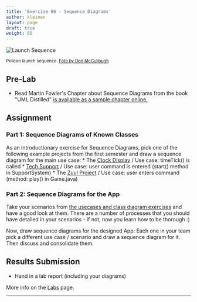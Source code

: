 ```yaml
---
title: 'Exercise 06 - Sequence Diagrams'
author: kleinen
layout: page
draft: true
weight: 60
---
```


![Launch Sequence](../images/sequence.jpg)


<small class = "float-right">Pelican launch sequence. [Foto by Don McCullough ](https://www.flickr.com/photos/69214385@N04/9172233502)</small>

## Pre-Lab
* Read Martin Fowler's Chapter about Sequence Diagrams from the book "UML Distilled" [is available as a sample chapter online.](https://www.informit.com/articles/article.aspx?p=169507)


## Assignment

### Part 1: Sequence Diagrams of Known Classes

As an introductionary exercise for Sequence Diagrams, pick one of the following example projects from the first semester and draw a sequence diagram for the main use case:
    * The [Clock Display](https://github.com/htw-imi-info1/chapter03/tree/master/clock-display-with-GUI) / Use case: timeTick() is called
    * [Tech Support](https://github.com/htw-imi-info1/exercise07/tree/master/tech-support) / Use case: user command is entered (start() method in SupportSystem)
    * The [Zuul Project](https://github.com/htw-imi-info1/exercise10) /  Use case: user enters command (method: play() in Game.java)

### Part 2: Sequence Diagrams for the App

Take your scenarios from [the usecases and class diagram exercises](../lab-04-usecases) and have a good look at them. There are a number of processes that you should have detailed in your scenarios - if not, now you learn how to be thorough :) 

Now, draw sequence diagrams for the designed App: Each one in your team pick a different use case / scenario and draw 
a sequence diagram for it. Then discuss and consolidate them.


## Results Submission

* Hand in a lab report (including your diagrams)

More info on the [Labs](..) page.

***

